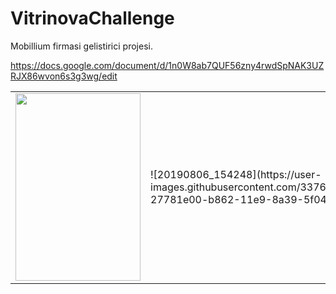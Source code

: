 # VitrinovaChallenge

Mobillium firmasi gelistirici projesi.

https://docs.google.com/document/d/1n0W8ab7QUF56zny4rwdSpNAK3UZRJX86wvon6s3g3wg/edit
<br>

<table>
<tr>
 
<td> <img src="https://user-images.githubusercontent.com/33760141/62541241-18916b80-b862-11e9-99c2-6212dc62d79b.gif" height="300" width="200"></td>
<td>![20190806_154248](https://user-images.githubusercontent.com/33760141/62541268-27781e00-b862-11e9-8a39-5f0410909986.gif)</td>

</tr>

</table>
